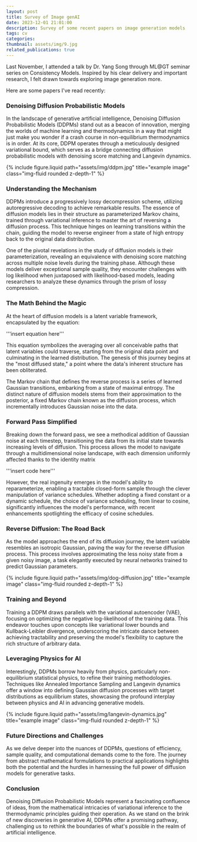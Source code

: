 ```yaml
---
layout: post
title: Survey of Image genAI
date: 2023-12-01 21:01:00
description: Survey of some recent papers on image generation models
tags: cv
categories:
thumbnail: assets/img/9.jpg
related_publications: true
---
```


Last November, I attended a talk by Dr. Yang Song through ML@GT seminar series on Consistency Models. Inspired by his clear delivery and important research, I felt drawn towards exploring image generation more.

Here are some papers I've read recently:

### Denoising Diffusion Probabilistic Models

In the landscape of generative artificial intelligence, Denoising Diffusion Probabilistic Models (DDPMs) stand out as a beacon of innovation, merging the worlds of machine learning and thermodynamics in a way that might just make you wonder if a crash course in non-equilibrium thermodynamics is in order. At its core, DDPM operates through a meticulously designed variational bound, which serves as a bridge connecting diffusion probabilistic models with denoising score matching and Langevin dynamics.

<div class="row">
    <div class="col-sm mt-3 mt-md-0">
        {% include figure.liquid path="assets/img/ddpm.jpg" title="example image" class="img-fluid rounded z-depth-1" %}
    </div>
</div>

### Understanding the Mechanism

DDPMs introduce a progressively lossy decompression scheme, utilizing autoregressive decoding to achieve remarkable results. The essence of diffusion models lies in their structure as parameterized Markov chains, trained through variational inference to master the art of reversing a diffusion process. This technique hinges on learning transitions within the chain, guiding the model to reverse engineer from a state of high entropy back to the original data distribution.

One of the pivotal revelations in the study of diffusion models is their parameterization, revealing an equivalence with denoising score matching across multiple noise levels during the training phase. Although these models deliver exceptional sample quality, they encounter challenges with log likelihood when juxtaposed with likelihood-based models, leading researchers to analyze these dynamics through the prism of lossy compression.

### The Math Behind the Magic

At the heart of diffusion models is a latent variable framework, encapsulated by the equation:

'''insert equation here'''

This equation symbolizes the averaging over all conceivable paths that latent variables could traverse, starting from the original data point and culminating in the learned distribution. The genesis of this journey begins at the "most diffused state," a point where the data's inherent structure has been obliterated.

The Markov chain that defines the reverse process is a series of learned Gaussian transitions, embarking from a state of maximal entropy. The distinct nature of diffusion models stems from their approximation to the posterior, a fixed Markov chain known as the diffusion process, which incrementally introduces Gaussian noise into the data.

### Forward Pass Simplified

Breaking down the forward pass, we see a methodical addition of Gaussian noise at each timestep, transitioning the data from its initial state towards increasing levels of diffusion. This process allows the model to navigate through a multidimensional noise landscape, with each dimension uniformly affected thanks to the identity matrix

'''insert code here'''

However, the real ingenuity emerges in the model's ability to reparameterize, enabling a tractable closed-form sample through the clever manipulation of variance schedules. Whether adopting a fixed constant or a dynamic schedule, the choice of variance scheduling, from linear to cosine, significantly influences the model's performance, with recent enhancements spotlighting the efficacy of cosine schedules.

### Reverse Diffusion: The Road Back

As the model approaches the end of its diffusion journey, the latent variable resembles an isotropic Gaussian, paving the way for the reverse diffusion process. This process involves approximating the less noisy state from a given noisy image, a task elegantly executed by neural networks trained to predict Gaussian parameters.

<div class="row">
    <div class="col-sm mt-3 mt-md-0">
        {% include figure.liquid path="assets/img/dog-diffusion.jpg" title="example image" class="img-fluid rounded z-depth-1" %}
    </div>
</div>

### Training and Beyond

Training a DDPM draws parallels with the variational autoencoder (VAE), focusing on optimizing the negative log-likelihood of the training data. This endeavor touches upon concepts like variational lower bounds and Kullback-Leibler divergence, underscoring the intricate dance between achieving tractability and preserving the model's flexibility to capture the rich structure of arbitrary data.

### Leveraging Physics for AI

Interestingly, DDPMs borrow heavily from physics, particularly non-equilibrium statistical physics, to refine their training methodologies. Techniques like Annealed Importance Sampling and Langevin dynamics offer a window into defining Gaussian diffusion processes with target distributions as equilibrium states, showcasing the profound interplay between physics and AI in advancing generative models.

<div class="row">
    <div class="col-sm mt-3 mt-md-0">
        {% include figure.liquid path="assets/img/langevin-dynamics.jpg" title="example image" class="img-fluid rounded z-depth-1" %}
    </div>
</div>

### Future Directions and Challenges

As we delve deeper into the nuances of DDPMs, questions of efficiency, sample quality, and computational demands come to the fore. The journey from abstract mathematical formulations to practical applications highlights both the potential and the hurdles in harnessing the full power of diffusion models for generative tasks.

### Conclusion

Denoising Diffusion Probabilistic Models represent a fascinating confluence of ideas, from the mathematical intricacies of variational inference to the thermodynamic principles guiding their operation. As we stand on the brink of new discoveries in generative AI, DDPMs offer a promising pathway, challenging us to rethink the boundaries of what's possible in the realm of artificial intelligence.
